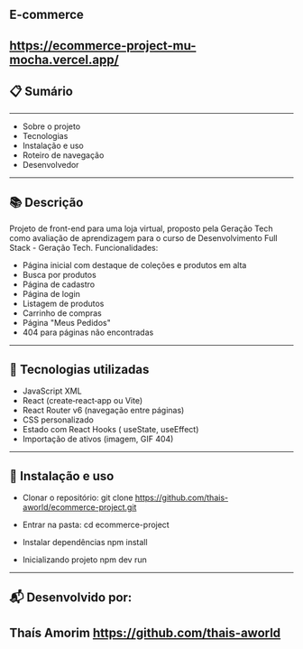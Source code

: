 ## E-commerce 
https://ecommerce-project-mu-mocha.vercel.app/
----


## 📋 Sumário
----

- Sobre o projeto
- Tecnologias
- Instalação e uso
- Roteiro de navegação
- Desenvolvedor
----

## 📚 Descrição
Projeto de front-end para uma loja virtual, proposto pela Geração Tech como avaliação de aprendizagem para o curso de Desenvolvimento Full Stack - Geração Tech. 
Funcionalidades:

- Página inicial com destaque de coleções e produtos em alta
- Busca por produtos
- Página de cadastro
- Página de login
- Listagem de produtos
- Carrinho de compras
- Página "Meus Pedidos"
- 404 para páginas não encontradas
----

## 🚀 Tecnologias utilizadas

- JavaScript XML
- React (create‑react‑app ou Vite)
- React Router v6 (navegação entre páginas)
- CSS personalizado
- Estado com React Hooks ( useState, useEffect)
- Importação de ativos (imagem, GIF 404)
---- 

## 🚀 Instalação e uso

- Clonar o repositório:
git clone https://github.com/thais-aworld/ecommerce-project.git

- Entrar na pasta:
cd ecommerce-project
  
- Instalar dependências
npm install
  
- Inicializando projeto
npm dev run
----

## 📬 Desenvolvido por:

Thaís Amorim 
https://github.com/thais-aworld
----
